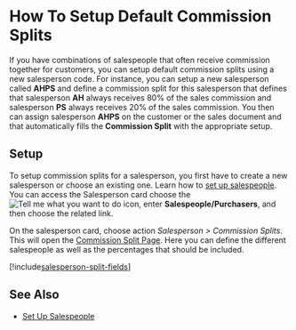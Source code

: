 # How To Setup Default Commission Splits

If you have combinations of salespeople that often receive commission together for customers, you can setup default commission splits using a new salesperson code. For instance, you can setup a new salesperson called **AHPS** and define a commission split for this salesperson that defines that salesperson **AH** always receives 80% of the sales commission and salesperson **PS** always receives 20% of the sales commission. You then can assign salesperson **AHPS** on the customer or the sales document and that automatically fills the **Commission Split** with the appropriate setup.

## Setup

To setup commission splits for a salesperson, you first have to create a new salesperson or choose an existing one. Learn how to [set up salespeople](https://docs.microsoft.com/en-us/dynamics365/business-central/sales-how-setup-salespeople). You can access the Salesperson card choose the ![Tell me what you want to do](/images/magnifying-glass.gif) icon, enter **Salespeople/Purchasers**, and then choose the related link.

On the salesperson card, choose action *Salesperson > Commission Splits*. This will open the [Commission Split Page](page-commission-salesperson-split.md). Here you can define the different salespeople as well as the percentages that should be included.

[!include[salesperson-split-fields](includes/salesperson-split-fields.md)]

## See Also

- [Set Up Salespeople](https://docs.microsoft.com/en-us/dynamics365/business-central/sales-how-setup-salespeople)
